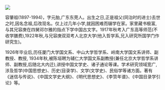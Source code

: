 ![](https://s2.loli.net/2022/08/13/Sj1x3syCQmc6egG.png)

容肇祖(1897-1994)，字元胎,广东东莞人。出生之日,正是祖父(同治时的进士)去世之时,因名念祖,后改现名。仅上过几年小学,就因困难而辍学在家。家里藏书极富,与其兄容庚在四舅邓尔雅的指点下学中国古文字。1917年秋考入广东高等师范(不收学膳费),1922年秋,与兄容庚双双考人北京大学(他入哲学系,兄入研究所国学门作研究生)。

1926年毕业后,历任厦门大学国文系、中山大学哲学系、岭南大学国文系讲师、副教授、教授, 1934年秋,被陈垣聘为辅仁大学国文系副教授(兼任北京大学哲学系讲师、副教授,后随北大内迁),讲授中国文学史、诸子通论等课。学术研究领域宽广,涉及哲学(中国思想史)、历史(目录学)、文学(文学史)、民俗学等诸方面。著有《迷信与传说》、《中国文学史大纲》、《明代思想史》、《李贽年谱》、《中国目录学引论》等。